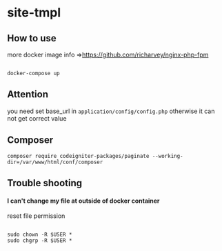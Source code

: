 # site-tmpl

## How to use

more docker image info =>https://github.com/richarvey/nginx-php-fpm

```

docker-compose up

```

## Attention

you need set base_url in `application/config/config.php` otherwise it can not get correct value



## Composer

```
composer require codeigniter-packages/paginate --working-dir=/var/www/html/conf/composer

```


## Trouble shooting

#### I can't change my file at outside of docker container

reset file permission

```

sudo chown -R $USER *
sudo chgrp -R $USER *


```

